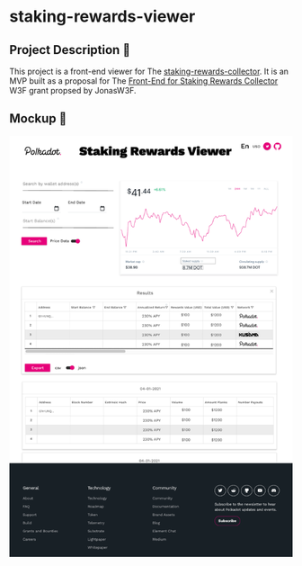# staking-rewards-viewer

## Project Description :page_facing_up:

This project is a front-end viewer for The [staking-rewards-collector](https://github.com/w3f/staking-rewards-collector). It is an MVP built as a proposal for The [Front-End for Staking Rewards Collector](https://github.com/w3f/General-Grants-Program/blob/master/rfps/staking-rewards-collector-front-end.md) W3F grant propsed by JonasW3F.

## Mockup :crystal_ball:

![Mockup](mockup.png)